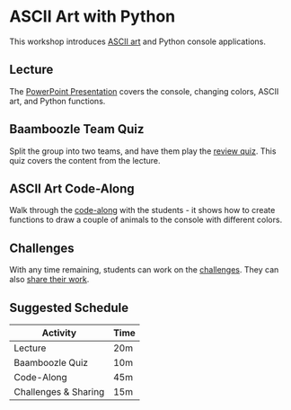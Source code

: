 # ASCII Art with Python
This workshop introduces [ASCII art](https://en.wikipedia.org/wiki/ASCII_art) and Python console applications.

## Lecture
The [PowerPoint Presentation](PythonConsole.pptx) covers the console, changing colors, ASCII art, and Python functions.

## Baamboozle Team Quiz
Split the group into two teams, and have them play the [review quiz](https://www.baamboozle.com/game/428927). This quiz covers the content from the lecture.

## ASCII Art Code-Along
Walk through the [code-along](AsciiArtCodeAlong.md) with the students - it shows how to create functions to draw a couple of animals to the console with different colors.

## Challenges
With any time remaining, students can work on the [challenges](AsciiArtChallenges.md). They can also [share their work](../Session6Python/SharingWork.md).

## Suggested Schedule

| Activity | Time |
|-|-|
| Lecture | 20m |
| Baamboozle Quiz | 10m |
| Code-Along | 45m |
| Challenges & Sharing | 15m |